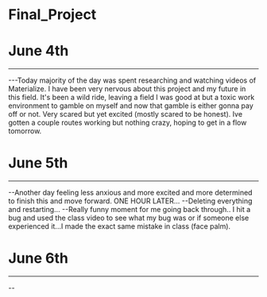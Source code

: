 # Final_Project

# June 4th
____________
---Today majority of the day was spent researching and watching videos of Materialize. I have been very nervous about this project and my future in this field. It's been a wild ride, leaving a field I was good at but a toxic work environment to gamble on myself and now that gamble is either gonna pay off or not. Very scared but yet excited (mostly scared to be honest). Ive gotten a couple routes working but nothing crazy, hoping to get in a flow tomorrow.


# June 5th
_____________
--Another day feeling less anxious and more excited and more determined to finish this and move forward.
ONE HOUR LATER...
--Deleting everything and restarting...
--Really funny moment for me going back through.. I hit a bug and used the class video to see what my bug was or if someone else experienced it...I made the exact same mistake in class (face palm).


# June 6th
_____________
--
